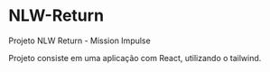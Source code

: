 # NLW-Return
Projeto NLW Return - Mission Impulse

Projeto consiste em uma aplicação com React, utilizando o tailwind.
